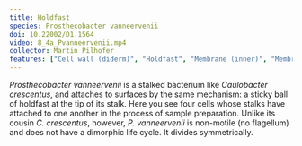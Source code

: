 ```yaml
---
title: Holdfast
species: Prosthecobacter vanneervenii 
doi: 10.22002/D1.1564
video: 8_4a_Pvanneervenii.mp4
collector: Martin Pilhofer
features: ["Cell wall (diderm)", "Holdfast", "Membrane (inner)", "Membrane (outer)", "Microtubules", "Pili", "Ribosomes", "Storage granules"]
---
```


*Prosthecobacter vanneervenii* is a stalked bacterium like *Caulobacter crescentus*, and attaches to surfaces by the same mechanism: a sticky ball of holdfast at the tip of its stalk. Here you see four cells whose stalks have attached to one another in the process of sample preparation. Unlike its cousin *C. crescentus*, however, *P. vanneervenii* is non-motile (no flagellum) and does not have a dimorphic life cycle. It divides symmetrically.

